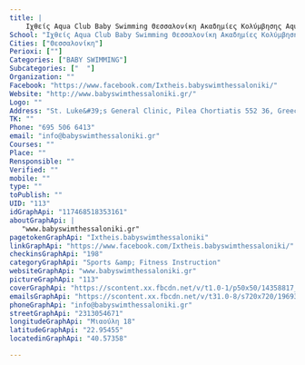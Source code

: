 ```yaml
---
title: |
    Ιχθείς Aqua Club Baby Swimming Θεσσαλονίκη Ακαδημίες Κολύμβησης Aqua Yoga
School: "Ιχθείς Aqua Club Baby Swimming Θεσσαλονίκη Ακαδημίες Κολύμβησης Aqua Yoga"
Cities: ["Θεσσαλονίκη"]
Perioxi: [""]
Categories: ["BABY SWIMMING"]
Subcategories: ["  "]
Organization: ""
Facebook: "https://www.facebook.com/Ixtheis.babyswimthessaloniki/"
Website: "http://www.babyswimthessaloniki.gr/"
Logo: ""
Address: "St. Luke&#39;s General Clinic, Pilea Chortiatis 552 36, Greece"
TK: ""
Phone: "695 506 6413"
email: "info@babyswimthessaloniki.gr"
Courses: ""
Place: ""
Rensponsible: ""
Verified: ""
mobile: ""
type: ""
toPublish: ""
UID: "113"
idGraphApi: "117468518353161"
aboutGraphApi: | 
   "www.babyswimthessaloniki.gr"
pagetokenGraphApi: "Ixtheis.babyswimthessaloniki"
linkGraphApi: "https://www.facebook.com/Ixtheis.babyswimthessaloniki/"
checkinsGraphApi: "198"
categoryGraphApi: "Sports &amp; Fitness Instruction"
websiteGraphApi: "www.babyswimthessaloniki.gr"
pictureGraphApi: "113"
coverGraphApi: "https://scontent.xx.fbcdn.net/v/t1.0-1/p50x50/14358817_856928327740506_2409239199672630635_n.jpg?oh=a650d9e96d22ccf2d76bcd536cf445fa&amp;oe=5B47A11B"
emailsGraphApi: "https://scontent.xx.fbcdn.net/v/t31.0-8/s720x720/19693813_1250694258363909_749836824777755274_o.jpg?oh=00a3aa45a30e99253dc1cfc68ccbcbcf&amp;oe=5B0BD4A8"
phoneGraphApi: "info@babyswimthessaloniki.gr"
streetGraphApi: "2313054671"
longitudeGraphApi: "Μιαούλη 18"
latitudeGraphApi: "22.95455"
locatedinGraphApi: "40.57358"

---
```




